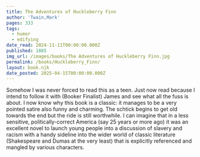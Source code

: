 ```yaml
---
title: The Adventures of Huckleberry Finn
author: 'Twain,Mark'
pages: 333
tags:
  - humor
  - edifying
date_read: 2024-11-11T00:00:00.000Z
published: 1885
img_url: /images/books/The Adventures of Huckleberry Finn.jpg
permalink: /books/Huckleberry_Finn/
layout: book.njk
date_posted: 2025-04-15T00:00:00.000Z
---
```

Somehow I was never forced to read this as a teen.  Just now read because I intend to follow it with (Booker Finalist) James and see what all the fuss is about.  I now know why this book is a classic: it manages to be a very pointed satire also funny and charming.  The schtick begins to get old towards the end but the ride is still worthwhile.  I can imagine that in a less sensitive, politically-correct America (say 25 years or more ago) it was an excellent novel to launch young people into a discussion of slavery and racism with a handy sideline into the wider world of classic literature (Shakespeare and Dumas at the very least) that is explicitly referenced and mangled by various characters.
